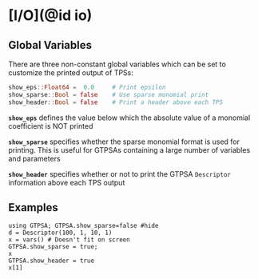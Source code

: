 # [I/O](@id io)
## Global Variables
There are three non-constant global variables which can be set to customize the printed output of TPSs:

```julia
show_eps::Float64 =  0.0     # Print epsilon
show_sparse::Bool = false    # Use sparse monomial print
show_header::Bool = false    # Print a header above each TPS
```

**`show_eps`** defines the value below which the absolute value of a monomial coefficient is NOT printed

**`show_sparse`** specifies whether the sparse monomial format is used for printing. This is useful for GTPSAs containing a large number of variables and parameters

**`show_header`** specifies whether or not to print the GTPSA `Descriptor` information above each TPS output

## Examples

```@repl
using GTPSA; GTPSA.show_sparse=false #hide
d = Descriptor(100, 1, 10, 1)
x = vars() # Doesn't fit on screen
GTPSA.show_sparse = true;
x
GTPSA.show_header = true
x[1]
```

